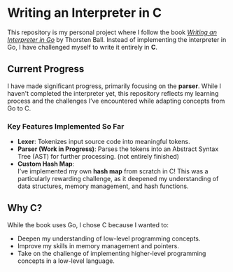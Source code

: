 # Writing an Interpreter in C  

This repository is my personal project where I follow the book [*Writing an Interpreter in Go*](https://interpreterbook.com/) by Thorsten Ball. Instead of implementing the interpreter in Go, I have challenged myself to write it entirely in **C**.  

## Current Progress  
I have made significant progress, primarily focusing on the **parser**. While I haven't completed the interpreter yet, this repository reflects my learning process and the challenges I’ve encountered while adapting concepts from Go to C.  

### Key Features Implemented So Far  
- **Lexer**: Tokenizes input source code into meaningful tokens.  
- **Parser (Work in Progress)**: Parses the tokens into an Abstract Syntax Tree (AST) for further processing. (not entirely finished)  
- **Custom Hash Map**:  
  I’ve implemented my own **hash map** from scratch in C! This was a particularly rewarding challenge, as it deepened my understanding of data structures, memory management, and hash functions.  

## Why C?  
While the book uses Go, I chose C because I wanted to:  
- Deepen my understanding of low-level programming concepts.  
- Improve my skills in memory management and pointers.  
- Take on the challenge of implementing higher-level programming concepts in a low-level language.
